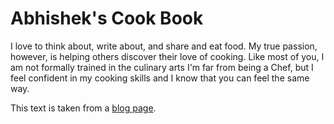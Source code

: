 ---
---

# Abhishek's Cook Book

I love to think about, write about, and share and eat food.
My true passion, however, is helping others discover their love of cooking.
Like most of you, I am not formally trained in the culinary arts
I'm far from being a Chef, but I feel confident in my cooking skills and I know 
that you can feel the same way.

This text is taken from a [blog page](http://www.grillachef.com/2011/01/allow-me-to-introduce-myself.html).
